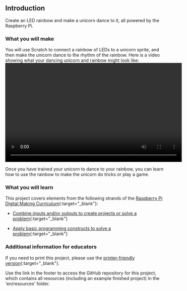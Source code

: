 ## Introduction

Create an LED rainbow and make a unicorn dance to it, all powered by the Raspberry Pi.

### What you will make

You will use Scratch to connect a rainbow of LEDs to a unicorn sprite, and then make the unicorn dance to the rhythm of the rainbow. Here is a video showing what your dancing unicorn and rainbow might look like:<video width="560" height="315" controls> <source src="resources/Screencast.mp4" type="video/mp4"> Your browser does not support the video tag, try FireFox or Chrome </video> 

Once you have trained your unicorn to dance to your rainbow, you can learn how to use the rainbow to make the unicorn do tricks or play a game.

### What you will learn

This project covers elements from the following strands of the [Raspberry Pi Digital Making Curriculum](http://rpf.io/curriculum){:target="_blank"}:

+ [Combine inputs and/or outputs to create projects or solve a problem](https://curriculum.raspberrypi.org/physical-computing/builder/){:target="_blank"}

+ [Apply basic programming constructs to solve a problem](https://www.raspberrypi.org/curriculum/programming/builder){:target="_blank"}

### Additional information for educators

If you need to print this project, please use the [printer-friendly version](https://projects.raspberrypi.org/en/projects/dancing-unicorn-rainbow/print){:target="_blank"}.

Use the link in the footer to access the GitHub repository for this project, which contains all resources (including an example finished project) in the 'en/resources' folder.